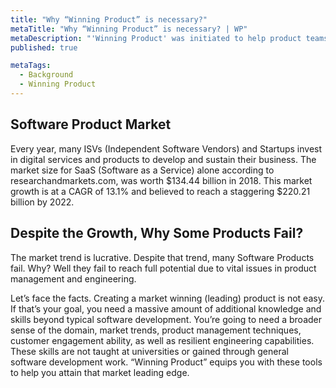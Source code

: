 ```yaml
---
title: "Why “Winning Product” is necessary?"
metaTitle: "Why “Winning Product” is necessary? | WP"
metaDescription: "'Winning Product' was initiated to help product teams with important strategic activities to stay ahead of their competition."
published: true

metaTags:
  - Background
  - Winning Product
---
```


## Software Product Market

Every year, many ISVs (Independent Software Vendors) and Startups invest in digital services and products to develop and sustain their business. The market size for SaaS (Software as a Service) alone according to researchandmarkets.com, was worth $134.44 billion in 2018. This market growth is at a CAGR of 13.1% and believed to reach a staggering $220.21 billion by 2022.

## Despite the Growth, Why Some Products Fail?

The market trend is lucrative. Despite that trend, many Software Products fail. Why? Well they fail to reach full potential due to vital issues in product management and engineering.

Let’s face the facts. Creating a market winning (leading) product is not easy. If that’s your goal, you need a massive amount of additional knowledge and skills beyond typical software development. You’re going to need a broader sense of the domain, market trends, product management techniques, customer engagement ability, as well as resilient engineering capabilities. These skills are not taught at universities or gained through general software development work. “Winning Product” equips you with these tools to help you attain that market leading edge. 

